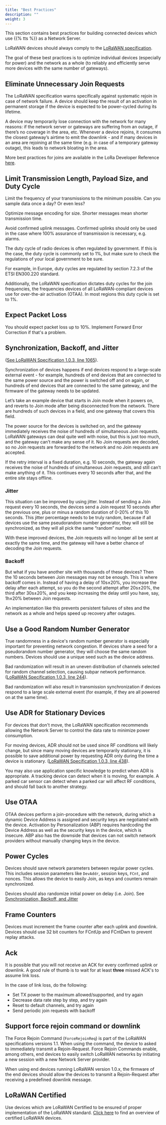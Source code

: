 ```yaml
---
title: "Best Practices"
description: ""
weight: 3
---
```


This section contains best practices for building connected devices which use {{% tts %}} as a Network Server.

<!--more-->

LoRaWAN devices should always comply to the [LoRaWAN specification](https://www.lora-alliance.org/lorawan-for-developers).

The goal of these best practices is to optimize individual devices (especially for power) and the network as a whole (to reliably and efficiently serve more devices with the same number of gateways).

## Eliminate Unnecessary Join Requests

The LoRaWAN specification warns specifically against systematic rejoin in case of network failure. A device should keep the result of an activation in permanent storage if the device is expected to be power-cycled during its lifetime.

A device may temporarily lose connection with the network for many reasons: if the network server or gateways are suffering from an outage, if there’s no coverage in the area, etc. Whenever a device rejoins, it consumes the closest gateway’s airtime to emit the downlink - and if many devices in an area are rejoining at the same time (e.g. in case of a temporary gateway outage), this leads to network bloating in the area.

More best practices for joins are available in the LoRa Developer Reference [here](https://lora-developers.semtech.com/library/tech-papers-and-guides/the-book/joining-and-rejoining).

## Limit Transmission Length, Payload Size, and Duty Cycle

Limit the frequency of your transmissions to the minimum possible. Can you sample data once a day? Or even less?

Optimize message encoding for size. Shorter messages mean shorter transmission time.

Avoid confirmed uplink messages. Confirmed uplinks should only be used in the case where 100% assurance of transmission is necessary, e.g. alarms.

The duty cycle of radio devices is often regulated by government. If this is the case, the duty cycle is commonly set to 1%, but make sure to check the regulations of your local government to be sure.

For example, in Europe, duty cycles are regulated by section 7.2.3 of the ETSI EN300.220 standard.

Additionally, the LoRaWAN specification dictates duty cycles for the join frequencies, the frequencies devices of all LoRaWAN-compliant devices use for over-the-air activation (OTAA). In most regions this duty cycle is set to 1%.

## Expect Packet Loss

You should expect packet loss up to 10%. Implement Forward Error Correction if that's a problem.

## Synchronization, Backoff, and Jitter

([See LoRaWAN Specification 1.0.3, line 1065](https://lora-alliance.org/sites/default/files/2018-07/lorawan1.0.3.pdf)).

Synchronization of devices happens if end devices respond to a large-scale external event - for example, hundreds of end devices that are connected to the same power source and the power is switched off and on again, or hundreds of end devices that are connected to the same gateway, and the firmware of the gateway needs to be updated.

Let’s take an example device that starts in Join mode when it powers on, and reverts to Join mode after being disconnected from the network. There are hundreds of such devices in a field, and one gateway that covers this field.

The power source for the devices is switched on, and the gateway immediately receives the noise of hundreds of simultaneous Join requests. LoRaWAN gateways can deal quite well with noise, but this is just too much, and the gateway can’t make any sense of it. No Join requests are decoded, so no Join requests are forwarded to the network and no Join requests are accepted.

If the retry interval is a fixed duration, e.g. 10 seconds, the gateway again receives the noise of hundreds of simultaneous Join requests, and still can’t make anything of it. This continues every 10 seconds after that, and the entire site stays offline.

### Jitter

This situation can be improved by using jitter. Instead of sending a Join request every 10 seconds, the devices send a Join request 10 seconds after the previous one, plus or minus a random duration of 0-20% of this 10 seconds. This jitter percentage needs to be truly random, because if all devices use the same pseudorandom number generator, they will still be synchronized, as they will all pick the same “random” number.

With these improved devices, the Join requests will no longer all be sent at exactly the same time, and the gateway will have a better chance of decoding the Join requests.

### Backoff

But what if you have another site with thousands of these devices? Then the 10 seconds between Join messages may not be enough. This is where backoff comes in. Instead of having a delay of 10s±20%, you increase the delay after each attempt, so you do the second attempt after 20s±20%, the third after 30s±20%, and you keep increasing the delay until you have, say, 1h±20% between Join requests.

An implementation like this prevents persistent failures of sites and the network as a whole and helps speed up recovery after outages.

## Use a Good Random Number Generator

True randomness in a device's random number generator is especially important for preventing network congestion. If devices share a seed for a pseudorandom number generator, they will choose the same random numbers. Devices should use a unique seed such as the device address.

Bad randomization will result in an uneven distribution of channels selected for random channel selection, causing subpar network performance. ([LoRaWAN Specification 1.0.3, line 244](https://lora-alliance.org/sites/default/files/2018-07/lorawan1.0.3.pdf)).

Bad randomization will also result in transmission synchronization if devices respond to a large scale external event (for example, if they are all powered on at the same time).

## Use ADR for Stationary Devices

For devices that don't move, the LoRaWAN specification recommends allowing the Network Server to control the data rate to minimize power consumption.

For moving devices, ADR should not be used since RF conditions will likely change, but since many moving devices are temporarily stationary, it is possible to save additional power by requesting ADR only during the time a device is stationary. ([LoRaWAN Specification 1.0.3, line 438](https://lora-alliance.org/sites/default/files/2018-07/lorawan1.0.3.pdf)).

You may also use application specific knowledge to predict when ADR is appropriate. A tracking device can detect when it is moving, for example. A parked car sensor can detect when a parked car will affect RF conditions, and should fall back to another strategy. 

## Use OTAA

OTAA devices perform a join-procedure with the network, during which a dynamic Device Address is assigned and security keys are negotiated with the device. Activation by Personalization (ABP) requires hardcoding the Device Address as well as the security keys in the device, which is insecure. ABP also has the downside that devices can not switch network providers without manually changing keys in the device.

## Power Cycles

Devices should save network parameters between regular power cycles. This includes session parameters like `DevAddr`, session keys, `FCnt`, and nonces. This allows the device to easily Join, as keys and counters remain synchronized.

Devices should also randomize initial power on delay (i.e. Join). See [Synchronization, Backoff, and Jitter](#synchronization-backoff-jitter)

## Frame Counters

Devices must increment the frame counter after each uplink and downlink. Devices should use 32 bit counters for FCntUp and FCntDwn to prevent replay attacks.

## Ack

It is possible that you will not receive an ACK for every confirmed uplink or downlink. A good rule of thumb is to wait for at least **three** missed ACK's to assume link loss.

In the case of link loss, do the following:

- Set TX power to the maximum allowed/supported, and try again
- Decrease data rate step by step, and try again
- Reset to default channels, and try again
- Send periodic join requests with backoff

## Support force rejoin command or downlink

The Force Rejoin Command (`ForceRejoinReq`) is part of the LoRaWAN specifications versions 1.1. When using the command, the device to asked to immediately transmit a Rejoin-Request. Force Rejoin Commands enable, among others, end devices to easily switch LoRaWAN networks by initiating a new session with a new Network Server provider.

When using end devices running LoRaWAN version 1.0.x, the firmware of the end devices should allow the devices to transmit a Rejoin-Request after receiving a predefined downlink message.

## LoRaWAN Certified

Use devices which are LoRaWAN Certified to be ensured of proper implementation of the LoRaWAN standard. [Click here](https://lora-alliance.org/showcase/search/?_sfm_lorawan_certified_device=certified) to find an overview of certified LoRaWAN devices.